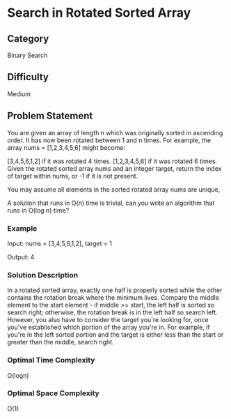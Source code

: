 # Search in Rotated Sorted Array

## Category

Binary Search

## Difficulty

Medium

## Problem Statement

You are given an array of length n which was originally sorted in ascending order. It has now been rotated between 1 and n times. For example, the array nums = [1,2,3,4,5,6] might become:

[3,4,5,6,1,2] if it was rotated 4 times.
[1,2,3,4,5,6] if it was rotated 6 times.
Given the rotated sorted array nums and an integer target, return the index of target within nums, or -1 if it is not present.

You may assume all elements in the sorted rotated array nums are unique,

A solution that runs in O(n) time is trivial, can you write an algorithm that runs in O(log n) time?

### Example

Input: nums = [3,4,5,6,1,2], target = 1

Output: 4

### Solution Description

In a rotated sorted array, exactly one half is properly sorted while the other contains the rotation break where the minimum lives. Compare the middle element to the start element - if middle >= start, the left half is sorted so search right; otherwise, the rotation break is in the left half so search left. However, you also have to consider the target you're looking for, once you've established which portion of the array you're in. For example, if you're in the left sorted portion and the target is either less than the start or greater than the middle, search right.

### Optimal Time Complexity

O(logn)

### Optimal Space Complexity

O(1)
